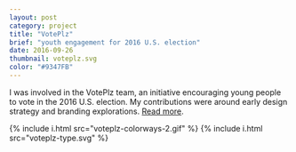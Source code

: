 ```yaml
---
layout: post
category: project
title: "VotePlz"
brief: "youth engagement for 2016 U.S. election"
date: 2016-09-26
thumbnail: voteplz.svg
color: "#9347FB"
---
```


I was involved in the VotePlz team, an initiative encouraging young people to vote in the 2016 U.S. election. My contributions were around early design strategy and branding explorations. <a href="https://venturebeat.com/2016/09/26/y-combinator-chiefs-nonprofit-voteplz-launches-1-million-voter-registration-sweepstakes/">Read more</a>.

{% include i.html src="voteplz-colorways-2.gif" %}
{% include i.html src="voteplz-type.svg" %}
